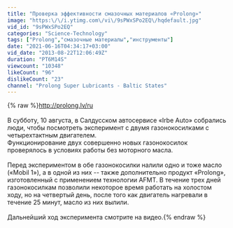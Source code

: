 ```yaml
---
title: "Проверка эффективности смазочных материалов «Prolong»"
image: "https:\/\/i.ytimg.com\/vi\/9sPWxSPo2EQ\/hqdefault.jpg"
vid_id: "9sPWxSPo2EQ"
categories: "Science-Technology"
tags: ["Prolong","смазочные материалы","инструменты"]
date: "2021-06-16T04:34:17+03:00"
vid_date: "2013-08-22T12:06:49Z"
duration: "PT6M14S"
viewcount: "10348"
likeCount: "96"
dislikeCount: "23"
channel: "Prolong Super Lubricants - Baltic States"
---
```

{% raw %}<a rel="nofollow" target="blank" href="http://prolong.lv/ru">http://prolong.lv/ru</a><br /><br />В субботу, 10 августа, в Салдусском автосервисе «Irbe Auto» собрались люди, чтобы посмотреть эксперимент с двумя газонокосилками с четырехтактным двигателем.<br />Функционирование двух совершенно новых газонокосилок проверялось в условиях работы без моторного масла.<br /><br />Перед экспериментом в обе газонокосилки налили одно и тоже масло («Mobil 1»), а в одной из них -- также дополнительно продукт «Prolong», изготовленный с применением технологии AFMT. В течение трех дней газонокосилкам позволили некоторое время работать на холостом ходу, но на четвертый день, после того как двигатель нагревали в течение 25 минут, масло из них вылили.<br /><br />Дальнейший ход эксперимента смотрите на видео.{% endraw %}

